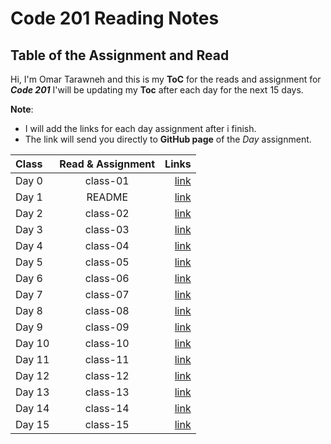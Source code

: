 # Code 201 Reading Notes

## Table of the Assignment and Read

Hi, I'm Omar Tarawneh and this is my **ToC** for the reads and assignment for _**Code 201**_
I'will be updating my **Toc** after each day for the next 15 days.

**Note**:

- I will add the links for each day assignment after i finish.
- The link will send you directly to **GitHub page** of the _Day_ assignment.

| Class  | Read & Assignment |                                                          Links |
| :----- | :---------------: | -------------------------------------------------------------: |
| Day 0  |     class-01      | [link](https://omar-tarawneh.github.io/reading-notes/class-01) |
| Day 1  |      README       |         [link](https://omar-tarawneh.github.io/reading-notes/) |
| Day 2  |     class-02      |         [link](https://omar-tarawneh.github.io/reading-notes/) |
| Day 3  |     class-03      |         [link](https://omar-tarawneh.github.io/reading-notes/) |
| Day 4  |     class-04      |         [link](https://omar-tarawneh.github.io/reading-notes/) |
| Day 5  |     class-05      |         [link](https://omar-tarawneh.github.io/reading-notes/) |
| Day 6  |     class-06      |         [link](https://omar-tarawneh.github.io/reading-notes/) |
| Day 7  |     class-07      |         [link](https://omar-tarawneh.github.io/reading-notes/) |
| Day 8  |     class-08      |         [link](https://omar-tarawneh.github.io/reading-notes/) |
| Day 9  |     class-09      |         [link](https://omar-tarawneh.github.io/reading-notes/) |
| Day 10 |     class-10      |         [link](https://omar-tarawneh.github.io/reading-notes/) |
| Day 11 |     class-11      |         [link](https://omar-tarawneh.github.io/reading-notes/) |
| Day 12 |     class-12      |         [link](https://omar-tarawneh.github.io/reading-notes/) |
| Day 13 |     class-13      |         [link](https://omar-tarawneh.github.io/reading-notes/) |
| Day 14 |     class-14      |         [link](https://omar-tarawneh.github.io/reading-notes/) |
| Day 15 |     class-15      |         [link](https://omar-tarawneh.github.io/reading-notes/) |
